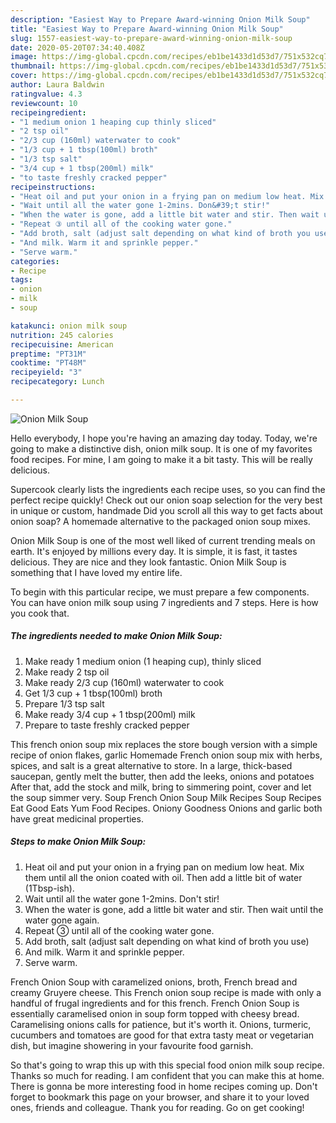 ```yaml
---
description: "Easiest Way to Prepare Award-winning Onion Milk Soup"
title: "Easiest Way to Prepare Award-winning Onion Milk Soup"
slug: 1557-easiest-way-to-prepare-award-winning-onion-milk-soup
date: 2020-05-20T07:34:40.408Z
image: https://img-global.cpcdn.com/recipes/eb1be1433d1d53d7/751x532cq70/onion-milk-soup-recipe-main-photo.jpg
thumbnail: https://img-global.cpcdn.com/recipes/eb1be1433d1d53d7/751x532cq70/onion-milk-soup-recipe-main-photo.jpg
cover: https://img-global.cpcdn.com/recipes/eb1be1433d1d53d7/751x532cq70/onion-milk-soup-recipe-main-photo.jpg
author: Laura Baldwin
ratingvalue: 4.3
reviewcount: 10
recipeingredient:
- "1 medium onion 1 heaping cup thinly sliced"
- "2 tsp oil"
- "2/3 cup (160ml) waterwater to cook"
- "1/3 cup + 1 tbsp(100ml) broth"
- "1/3 tsp salt"
- "3/4 cup + 1 tbsp(200ml) milk"
- "to taste freshly cracked pepper"
recipeinstructions:
- "Heat oil and put your onion in a frying pan on medium low heat. Mix them until all the onion coated with oil. Then add a little bit of water (1Tbsp-ish)."
- "Wait until all the water gone 1-2mins. Don&#39;t stir!"
- "When the water is gone, add a little bit water and stir. Then wait until the water gone again."
- "Repeat ③ until all of the cooking water gone."
- "Add broth, salt (adjust salt depending on what kind of broth you use)"
- "And milk. Warm it and sprinkle pepper."
- "Serve warm."
categories:
- Recipe
tags:
- onion
- milk
- soup

katakunci: onion milk soup 
nutrition: 245 calories
recipecuisine: American
preptime: "PT31M"
cooktime: "PT48M"
recipeyield: "3"
recipecategory: Lunch

---
```



![Onion Milk Soup](https://img-global.cpcdn.com/recipes/eb1be1433d1d53d7/751x532cq70/onion-milk-soup-recipe-main-photo.jpg)

Hello everybody, I hope you're having an amazing day today. Today, we're going to make a distinctive dish, onion milk soup. It is one of my favorites food recipes. For mine, I am going to make it a bit tasty. This will be really delicious.

Supercook clearly lists the ingredients each recipe uses, so you can find the perfect recipe quickly! Check out our onion soap selection for the very best in unique or custom, handmade Did you scroll all this way to get facts about onion soap? A homemade alternative to the packaged onion soup mixes.

Onion Milk Soup is one of the most well liked of current trending meals on earth. It's enjoyed by millions every day. It is simple, it is fast, it tastes delicious. They are nice and they look fantastic. Onion Milk Soup is something that I have loved my entire life.


To begin with this particular recipe, we must prepare a few components. You can have onion milk soup using 7 ingredients and 7 steps. Here is how you cook that.

<!--inarticleads1-->

##### The ingredients needed to make Onion Milk Soup:

1. Make ready 1 medium onion (1 heaping cup), thinly sliced
1. Make ready 2 tsp oil
1. Make ready 2/3 cup (160ml) waterwater to cook
1. Get 1/3 cup + 1 tbsp(100ml) broth
1. Prepare 1/3 tsp salt
1. Make ready 3/4 cup + 1 tbsp(200ml) milk
1. Prepare to taste freshly cracked pepper


This french onion soup mix replaces the store bough version with a simple recipe of onion flakes, garlic Homemade French onion soup mix with herbs, spices, and salt is a great alternative to store. In a large, thick-based saucepan, gently melt the butter, then add the leeks, onions and potatoes After that, add the stock and milk, bring to simmering point, cover and let the soup simmer very. Soup French Onion Soup Milk Recipes Soup Recipes Eat Good Eats Yum Food Recipes. Oniony Goodness Onions and garlic both have great medicinal properties. 

<!--inarticleads2-->

##### Steps to make Onion Milk Soup:

1. Heat oil and put your onion in a frying pan on medium low heat. Mix them until all the onion coated with oil. Then add a little bit of water (1Tbsp-ish).
1. Wait until all the water gone 1-2mins. Don&#39;t stir!
1. When the water is gone, add a little bit water and stir. Then wait until the water gone again.
1. Repeat ③ until all of the cooking water gone.
1. Add broth, salt (adjust salt depending on what kind of broth you use)
1. And milk. Warm it and sprinkle pepper.
1. Serve warm.


French Onion Soup with caramelized onions, broth, French bread and creamy Gruyere cheese. This French onion soup recipe is made with only a handful of frugal ingredients and for this french. French Onion Soup is essentially caramelised onion in soup form topped with cheesy bread. Caramelising onions calls for patience, but it&#39;s worth it. Onions, turmeric, cucumbers and tomatoes are good for that extra tasty meat or vegetarian dish, but imagine showering in your favourite food garnish. 

So that's going to wrap this up with this special food onion milk soup recipe. Thanks so much for reading. I am confident that you can make this at home. There is gonna be more interesting food in home recipes coming up. Don't forget to bookmark this page on your browser, and share it to your loved ones, friends and colleague. Thank you for reading. Go on get cooking!
